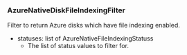 ### AzureNativeDiskFileIndexingFilter
Filter to return Azure disks which have file indexing enabled.

- statuses: list of AzureNativeFileIndexingStatuss
  - The list of status values to filter for.
